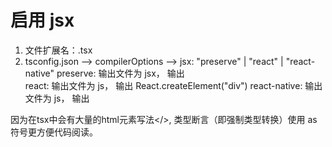 # 启用 jsx
1. 文件扩展名：.tsx
2. tsconfig.json --> compilerOptions --> jsx: "preserve" | "react" | "react-native"
preserve: 输出文件为 jsx， 输出 <div />
react: 输出文件为 js， 输出 React.createElement("div")
react-native: 输出文件为 js， 输出 <div />

因为在tsx中会有大量的html元素写法</>, 类型断言（即强制类型转换）使用 as 符号更方便代码阅读。




